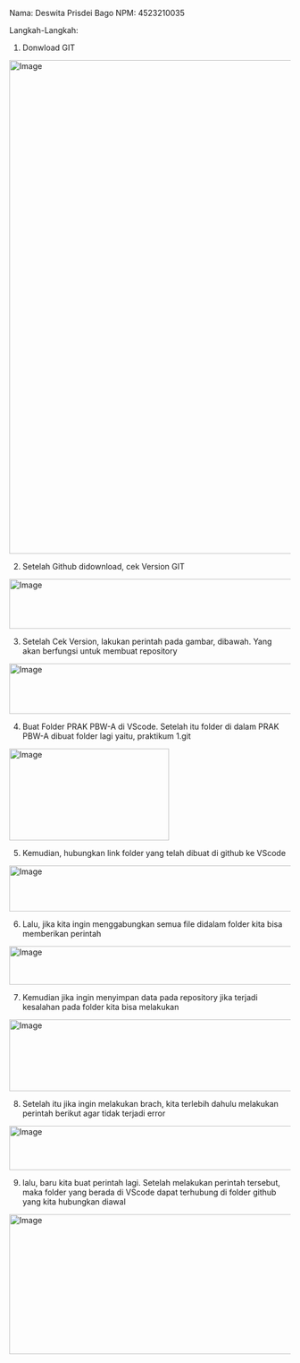 Nama: Deswita Prisdei Bago
NPM: 4523210035

Langkah-Langkah:
1. Donwload GIT
  <img width="1561" height="882" alt="Image" src="https://github.com/user-attachments/assets/8bb58021-068b-4ab9-ad30-ba3423c614fe" />
  
2. Setelah Github didownload, cek Version GIT
 <img width="714" height="89" alt="Image" src="https://github.com/user-attachments/assets/85b582a0-3ed3-41eb-885f-3f4e6bae4c09" />

3. Setelah Cek Version, lakukan perintah pada gambar, dibawah. Yang akan berfungsi untuk membuat repository
  <img width="878" height="90" alt="Image" src="https://github.com/user-attachments/assets/0e600eb4-86b8-469a-b15b-637b3b74a78e" />

4. Buat Folder PRAK PBW-A di VScode. Setelah itu folder di dalam PRAK PBW-A dibuat folder lagi yaitu, praktikum 1.git   
  <img width="286" height="164" alt="Image" src="https://github.com/user-attachments/assets/9ac947f5-8fa4-4fa1-9da3-2d5358aa781b" />


5. Kemudian, hubungkan link folder yang telah dibuat di github ke VScode
<img width="838" height="82" alt="Image" src="https://github.com/user-attachments/assets/1b2d21b0-e967-47ed-93c6-de9bee0f5113" />

6. Lalu, jika kita ingin menggabungkan semua file didalam folder kita bisa memberikan perintah
<img width="715" height="69" alt="Image" src="https://github.com/user-attachments/assets/e71fab8a-394f-421c-880a-86712ceb8b8d" />

7. Kemudian jika ingin menyimpan data pada repository jika terjadi kesalahan pada folder kita bisa melakukan
<img width="743" height="128" alt="Image" src="https://github.com/user-attachments/assets/ec5e61ab-0a70-4923-a3ad-0a1a9e89e43e" />

8. Setelah itu jika ingin melakukan brach, kita terlebih dahulu melakukan perintah berikut agar tidak terjadi error
 <img width="763" height="79" alt="Image" src="https://github.com/user-attachments/assets/04734992-9f28-4f3c-91c0-43a1422dbce8" />

9. lalu, baru kita buat perintah lagi. Setelah melakukan perintah tersebut, maka folder yang berada di VScode dapat terhubung di folder github yang kita hubungkan diawal
<img width="815" height="250" alt="Image" src="https://github.com/user-attachments/assets/efbbb9cf-0a5d-43be-b128-d446f30d4f93" />

